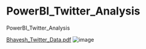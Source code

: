 # PowerBI_Twitter_Analysis
PowerBI_Twitter_Analysis

[Bhavesh_Twitter_Data.pdf](https://github.com/padhariabhavesh/PowerBI_Twitter_Analysis/files/7099905/Bhavesh_Twitter_Data.pdf)
![image](https://user-images.githubusercontent.com/29851942/131867727-8be6b752-ad34-48b1-a6ee-d20f065ec409.PNG)

